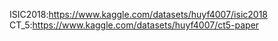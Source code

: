 ISIC2018:https://www.kaggle.com/datasets/huyf4007/isic2018
CT_5:https://www.kaggle.com/datasets/huyf4007/ct5-paper
